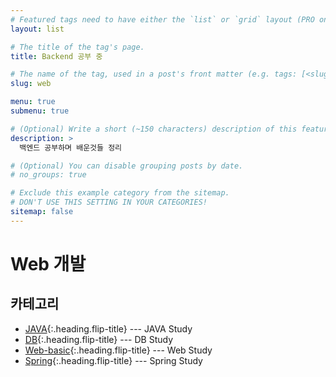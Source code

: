 ```yaml
---
# Featured tags need to have either the `list` or `grid` layout (PRO only).
layout: list

# The title of the tag's page.
title: Backend 공부 중

# The name of the tag, used in a post's front matter (e.g. tags: [<slug>]).
slug: web

menu: true
submenu: true

# (Optional) Write a short (~150 characters) description of this featured tag.
description: >
  백엔드 공부하며 배운것들 정리

# (Optional) You can disable grouping posts by date.
# no_groups: true

# Exclude this example category from the sitemap.
# DON'T USE THIS SETTING IN YOUR CATEGORIES!
sitemap: false
---
```




# Web 개발

## 카테고리

* [JAVA]{:.heading.flip-title} --- JAVA Study
* [DB]{:.heading.flip-title} --- DB Study
* [Web-basic]{:.heading.flip-title} --- Web Study
* [Spring]{:.heading.flip-title} --- Spring Study

[JAVA]: /java/
[DB]: /db/
[Web-basic]: /web-basic/
[Spring]: /spring/
